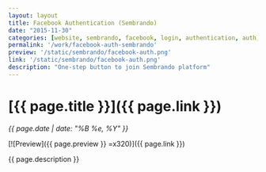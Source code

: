 ```yaml
---
layout: layout
title: Facebook Authentication (Sembrando)
date: "2015-11-30"
categories: [website, sembrando, facebook, login, authentication, auth, sdk, api,  mentor, mentee, students, mentorship, latino, first generation, highschool, education, university, UW, design, user experience]
permalink: '/work/facebook-auth-sembrando'
preview: '/static/sembrando/facebook-auth.png'
link: '/static/sembrando/facebook-auth.png'
description: "One-step button to join Sembrando platform"
---
```


# [{{ page.title }}]({{ page.link }})
*{{ page.date | date: "%B %e, %Y" }}*

[![Preview]({{ page.preview }} =x320)]({{ page.link }})

{{ page.description }}
